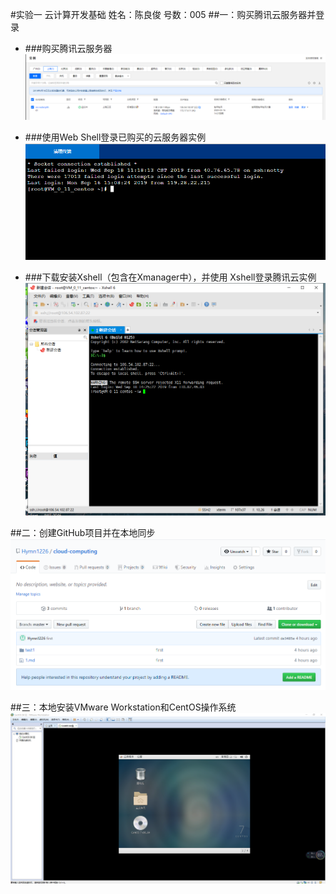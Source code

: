 #实验一 云计算开发基础        姓名：陈良俊 号数：005
##一：购买腾讯云服务器并登录
* ###购买腾讯云服务器 
![buy](https://github.com/Hymn1226/cloud-computing/blob/master/test1/buy.png?raw=true)

* ###使用Web Shell登录已购买的云服务器实例 
![use](https://github.com/Hymn1226/cloud-computing/blob/master/test1/use.png?raw=true)

* ###下载安装Xshell（包含在Xmanager中），并使用 Xshell登录腾讯云实例
![x](https://github.com/Hymn1226/cloud-computing/blob/master/test1/x.png?raw=true)



##二：创建GitHub项目并在本地同步
![gh](https://github.com/Hymn1226/cloud-computing/blob/master/test1/gb.png?raw=true)

##三：本地安装VMware Workstation和CentOS操作系统
![vm](https://github.com/Hymn1226/cloud-computing/blob/master/test1/vm.png?raw=true)

